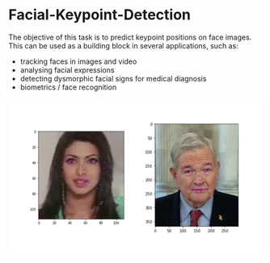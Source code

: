# Facial-Keypoint-Detection


The objective of this task is to predict keypoint positions on face images. This can be used as a building block in several applications, such as:

* tracking faces in images and video
* analysing facial expressions
* detecting dysmorphic facial signs for medical diagnosis
* biometrics / face recognition


![](https://github.com/vijaysinghkadam/Facial-Keypoint-Detection/blob/master/images/key_pts_example.png)

